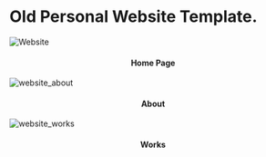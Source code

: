 # Old Personal Website Template.

![Website](https://github.com/akkupy/akkupy_website/assets/69421964/e5993525-b67a-42b2-9854-6a2fd27ce056)

<h4 align="center"><b>Home Page</b></h4>


![website_about](https://github.com/akkupy/akkupy_website/assets/69421964/4b8449f4-4c91-41a5-896d-82d51374fe8e)

<h4 align="center"><b>About</b></h4>


![website_works](https://github.com/akkupy/akkupy_website/assets/69421964/3f8a4b83-a0fe-4699-a213-91e3debed3a1)

<h4 align="center"><b>Works</b></h4>
